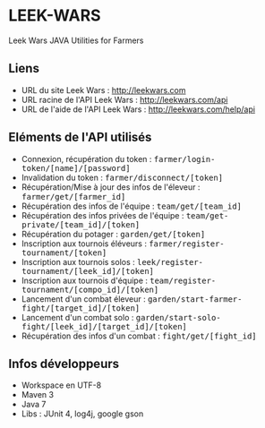 # LEEK-WARS
Leek Wars JAVA Utilities for Farmers

## Liens
  * URL du site Leek Wars : http://leekwars.com
  * URL racine de l'API Leek Wars : http://leekwars.com/api
  * URL de l'aide de l'API Leek Wars : http://leekwars.com/help/api

## Eléments de l'API utilisés
  * Connexion, récupération du token : <tt>farmer/login-token/[name]/[password]</tt>
  * Invalidation du token : <tt>farmer/disconnect/[token]</tt>
  * Récupération/Mise à jour des infos de l'éleveur : <tt>farmer/get/[farmer_id]</tt>
  * Récupération des infos de l'équipe : <tt>team/get/[team_id]</tt>
  * Récupération des infos privées de l'équipe : <tt>team/get-private/[team_id]/[token]</tt>
  * Récupération du potager : <tt>garden/get/[token]</tt>
  * Inscription aux tournois éléveurs : <tt>farmer/register-tournament/[token]</tt>
  * Inscription aux tournois solos : <tt>leek/register-tournament/[leek_id]/[token]</tt>
  * Inscription aux tournois d'équipe : <tt>team/register-tournament/[compo_id]/[token]</tt>
  * Lancement d'un combat éleveur : <tt>garden/start-farmer-fight/[target_id]/[token]</tt>
  * Lancement d'un combat solo : <tt>garden/start-solo-fight/[leek_id]/[target_id]/[token]</tt>
  * Récupération des infos d'un combat : <tt>fight/get/[fight_id]</tt>

## Infos développeurs
  * Workspace en UTF-8
  * Maven 3
  * Java 7
  * Libs : JUnit 4,  log4j, google gson

